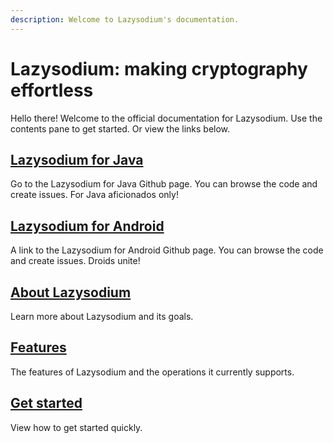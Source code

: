 ```yaml
---
description: Welcome to Lazysodium's documentation.
---
```


# Lazysodium: making cryptography effortless

Hello there! Welcome to the official documentation for Lazysodium. Use the contents pane to get started. Or view the links below.

## [Lazysodium for Java](https://github.com/terl/lazysodium-java)

Go to the Lazysodium for Java Github page. You can browse the code and create issues. For Java aficionados only!

## [Lazysodium for Android](https://github.com/terl/lazysodium-android)

A link to the Lazysodium for Android Github page. You can browse the code and create issues. Droids unite!

## [About Lazysodium](about.md)

Learn more about Lazysodium and its goals.

## [Features](features.md)

The features of Lazysodium and the operations it currently supports.

## [Get started](getting-started.md)

View how to get started quickly.

